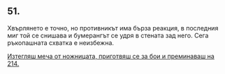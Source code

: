 ## 51.

Хвърлянето е точно, но противникът има бърза реакция, в последния
миг той се снишава и бумерангът се удря в стената зад него. Сега
ръкопашната схватка е неизбежна.

[Изтегляш меча от ножницата, приготвяш се за бои и преминаваш на
214.](./214)
